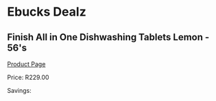 
# Ebucks Dealz
## Finish All in One Dishwashing Tablets Lemon - 56's
[Product Page](https://www.ebucks.com/web/shop/productSelected.do?prodId=1138420276&catId=908586136)

Price: R229.00

Savings: 


	